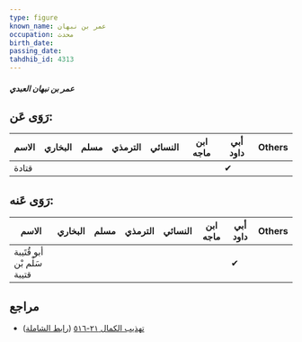 ```yaml
---
type: figure
known_name: عمر بن نبهان
occupation: محدث
birth_date:
passing_date:
tahdhib_id: 4313
---
```

##### عمر بن نبهان العبدي

## رَوَى عَن:
| الاسم | البخاري | مسلم | الترمذي | النسائي | ابن ماجه | أبي داود | Others |
| ----- | ------- | ---- | ------- | ------- | -------- | -------- | ------ |
| قتادة |         |      |         |         |          | ✔        |        |
## رَوَى عَنه:
| الاسم                       | البخاري | مسلم | الترمذي | النسائي | ابن ماجه | أبي داود | Others |
| --------------------------- | ------- | ---- | ------- | ------- | -------- | -------- | ------ |
| أبو قُتَيبة سَلْم بْن قتيبة |         |      |         |         |          | ✔        |        |
## مراجع
- [تهذيب الكمال ٢١-٥١٦](obsidian://open?vault=Tahdhib-al-Kamal&file=Figures/٤٣١٣-عمر%20بن%20نبهان%20العبدي) ([رابط الشاملة](https://shamela.ws/book/3722/11163))